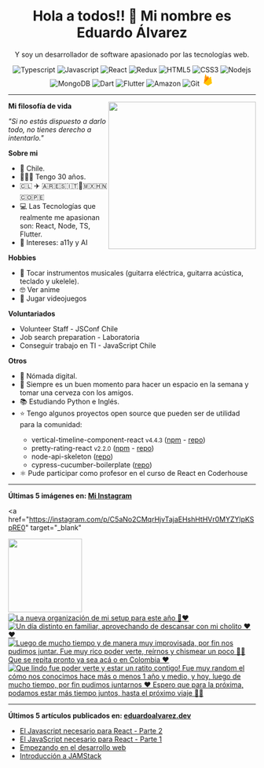 <h1 align="center">Hola a todos!! 👋 Mi nombre es Eduardo Álvarez</h1>
<p align="center">
  Y soy un desarrollador de software apasionado por las tecnologías web.
</p>

<p align="center">
  <img
					src='https://github.com/Proskynete/Proskynete/blob/main/images/icons/ts.png?raw=true'
					alt=Typescript
					width='25'
					height='25'
				/> <img
					src='https://github.com/Proskynete/Proskynete/blob/main/images/icons/js.png?raw=true'
					alt=Javascript
					width='25'
					height='25'
				/> <img
					src='https://github.com/Proskynete/Proskynete/blob/main/images/icons/react.png?raw=true'
					alt=React
					width='25'
					height='25'
				/> <img
					src='https://github.com/Proskynete/Proskynete/blob/main/images/icons/redux.png?raw=true'
					alt=Redux
					width='25'
					height='25'
				/> <img
					src='https://github.com/Proskynete/Proskynete/blob/main/images/icons/html5.png?raw=true'
					alt=HTML5
					width='25'
					height='25'
				/> <img
					src='https://github.com/Proskynete/Proskynete/blob/main/images/icons/css3.png?raw=true'
					alt=CSS3
					width='25'
					height='25'
				/> <img
					src='https://github.com/Proskynete/Proskynete/blob/main/images/icons/node.png?raw=true'
					alt=Nodejs
					width='25'
					height='25'
				/> <img
					src='https://github.com/Proskynete/Proskynete/blob/main/images/icons/mongodb.png?raw=true'
					alt=MongoDB
					width='25'
					height='25'
				/> <img
					src='https://github.com/Proskynete/Proskynete/blob/main/images/icons/dart.png?raw=true'
					alt=Dart
					width='25'
					height='25'
				/> <img
					src='https://github.com/Proskynete/Proskynete/blob/main/images/icons/flutter.png?raw=true'
					alt=Flutter
					width='25'
					height='25'
				/> <img
					src='https://github.com/Proskynete/Proskynete/blob/main/images/icons/aws.png?raw=true'
					alt=Amazon Web Services
					width='25'
					height='25'
				/> <img
					src='https://github.com/Proskynete/Proskynete/blob/main/images/icons/git.png?raw=true'
					alt=Git
					width='25'
					height='25'
				/> <img
					src='https://github.com/Proskynete/Proskynete/blob/main/images/icons/firebase.png?raw=true'
					alt=Firebase
					width='25'
					height='25'
				/>
</p>

---

<img
  align="right"
  width="300"
  height="300"
  src="https://github.com/Proskynete/Proskynete/blob/main/images/proskynete_without_bg.gif?raw=true"
/>

<p>
  <strong>Mi filosofía de vida</strong>
</p>
<p>
  <i>"Si no estás dispuesto a darlo todo, no tienes derecho a intentarlo."</i>
</p>

<p>
  <strong>Sobre mi</strong>
</p>
<ul>
  <li>📍 Chile.</li>
  <li>👨🏼‍💻 Tengo 30 años.</li>
  <li>🇨🇱 ✈️ 🇦🇷🇪🇸🇮🇹🗿🇲🇽🇭🇳🇨🇴🇵🇪</li>
  <li>
    💻 Las Tecnologías que realmente me apasionan son: React, Node, TS, Flutter.
  </li>
  <li>🧐 Intereses: a11y y AI</li>
</ul>

<p>
  <strong>Hobbies</strong>
</p>
<ul>
  <li>
    🎼 Tocar instrumentos musicales (guitarra eléctrica, guitarra acústica,
    teclado y ukelele).
  </li>
  <li>🤓 Ver anime</li>
  <li>👾 Jugar videojuegos</li>
</ul>

<p>
  <strong>Voluntariados</strong>
</p>
<ul>
  <li>Volunteer Staff - JSConf Chile</li>
  <li>Job search preparation - Laboratoria</li>
  <li>Conseguir trabajo en TI - JavaScript Chile</li>
</ul>

<p><strong>Otros</strong></p>
<ul>
  <li>🧳 Nómada digital.</li>
  <li>🍺 Siempre es un buen momento para hacer un espacio en la semana y tomar una cerveza con los amigos.</li>
  <li>📚 Estudiando Python e Inglés.</li>
  <li>⭐ Tengo algunos proyectos open source que pueden ser de utilidad para la comunidad:</li>
    <ul>
      <li>vertical-timeline-component-react <small>v4.4.3</small> (<a href="https://www.npmjs.com/package/vertical-timeline-component-react" target="_blank">npm</a> - <a href="https://github.com/Proskynete/vertical-timeline-component-react" target="_blank">repo</a>)</li>
      <li>pretty-rating-react <small>v2.2.0</small> (<a href="https://www.npmjs.com/package/pretty-rating-react" target="_blank">npm</a> - <a href="https://github.com/Proskynete/pretty-rating-react" target="_blank">repo</a>)</li>
      <li>node-api-skeleton (<a href="https://github.com/Proskynete/node-api-skeleton" target="_blank">repo</a>)</li>
      <li>cypress-cucumber-boilerplate (<a href="https://github.com/Proskynete/cypress-cucumber-boilerplate" target="_blank">repo</a>)</li>
    </ul>
  </li>
  <li>⚛️ Pude participar como profesor en el curso de React en Coderhouse</li>
</ul>

---

<p align="left">
  <strong>
    Últimas 5 imágenes en:
    <a href="https://instagram.com/proskynete" target="_blank">
      Mi Instagram
    </a>
  </strong>
</p>

<a
  href="https://instagram.com/p/C5aNo2CMqrHjvTajaEHshHtHVr0MYZYlpKSpRE0"
  target="_blank"
>
  <img
    src="https://instagram.fvno7-1.fna.fbcdn.net/v/t51.29350-15/436772821_268275739686920_5366680716401594054_n.jpg?stp=dst-jpg_e15_s640x640&_nc_ht=instagram.fvno7-1.fna.fbcdn.net&_nc_cat=108&_nc_ohc=AlWEhDtXyisAb5jjfjl&edm=APU89FABAAAA&ccb=7-5&oh=00_AfAHShxnm-sdaPSFKiD2yn3cSmAgM9mSTF2tyJEZZsuLrA&oe=6627CE96&_nc_sid=bc0c2c"
    alt=""
    width="150"
    height="150"
  />
</a>
<a href="https://instagram.com/p/C4jFrUBAngD" target="_blank">
  <img
    src="https://instagram.fvno7-1.fna.fbcdn.net/v/t39.30808-6/433096135_18420451327058371_8085307193828185018_n.jpg?stp=c0.180.1440.1440a_dst-jpg_e35_s640x640_sh0.08&_nc_ht=instagram.fvno7-1.fna.fbcdn.net&_nc_cat=107&_nc_ohc=NPCC8JTStAEAb6p_46x&edm=APU89FAAAAAA&ccb=7-5&ig_cache_key=MzMyNDUyNTkxMjQ4OTMyODQ2OQ%3D%3D.2.c-ccb7-5&oh=00_AfCky2se8GpoghdIPRl8Md8RWV7XO-DNz4ezbY6tn8WgSQ&oe=662BD0D1&_nc_sid=bc0c2c"
    alt="La nueva organización de mi setup para este año 🫢❤️"
    width="150"
    height="150"
  />
</a>
<a href="https://instagram.com/p/C1-OZuggKeB" target="_blank">
  <img
    src="https://instagram.fvno7-1.fna.fbcdn.net/v/t39.30808-6/418830222_18405567298058371_8901975083607395399_n.jpg?stp=c0.180.1440.1440a_dst-jpg_e35_s640x640_sh0.08&_nc_ht=instagram.fvno7-1.fna.fbcdn.net&_nc_cat=107&_nc_ohc=F5dvsYu6AigAb4s54Dh&edm=APU89FAAAAAA&ccb=7-5&ig_cache_key=MzI3ODEyMDkxNDk2ODkxNDIwMA%3D%3D.2.c-ccb7-5&oh=00_AfDgSMHYkY3C9fSyYCmdBudxgUIoz-UjF7WT76ZhvciudA&oe=662BCF5B&_nc_sid=bc0c2c"
    alt="Un día distinto en familiar, aprovechando de descansar con mi cholito ❤️❤️"
    width="150"
    height="150"
  />
</a>
<a href="https://instagram.com/p/C0vWEEDglpH" target="_blank">
  <img
    src="https://instagram.fvno7-1.fna.fbcdn.net/v/t39.30808-6/409867898_18399857245058371_1121824249454466674_n.jpg?stp=c0.180.1440.1440a_dst-jpg_e35_s640x640_sh0.08&_nc_ht=instagram.fvno7-1.fna.fbcdn.net&_nc_cat=107&_nc_ohc=V-SzY2t4LAMAb7X1vyl&edm=APU89FAAAAAA&ccb=7-5&ig_cache_key=MzI1NTkxODA4Mzc5NzE4NzkwMw%3D%3D.2.c-ccb7-5&oh=00_AfBv9HjR1rlr0_OneN8hlSb-WKmVo7XjX0EZi93Ial6lkw&oe=662BD766&_nc_sid=bc0c2c"
    alt="Luego de mucho tiempo y de manera muy improvisada, por fin nos pudimos juntar.  Fue muy rico poder verte, reírnos y chismear un poco 🫢🤣 Que se repita pronto ya sea acá o en Colombia ❤️"
    width="150"
    height="150"
  />
</a>
<a href="https://instagram.com/p/Cz0YlL1AAe_" target="_blank">
  <img
    src="https://instagram.fvno7-1.fna.fbcdn.net/v/t39.30808-6/403200363_18395440663058371_9132060762854505125_n.jpg?stp=c0.112.897.897a_dst-jpg_e15_s640x640&_nc_ht=instagram.fvno7-1.fna.fbcdn.net&_nc_cat=107&_nc_ohc=PS38ysbNpu4Ab60k5xk&edm=APU89FAAAAAA&ccb=7-5&ig_cache_key=MzIzOTMyMjE0MDQyMzQ4OTQ3MQ%3D%3D.2.c-ccb7-5&oh=00_AfAIcosPUV9s8irCndZ4DxyepVAR2ahkcbS7y2hncFB-WQ&oe=662BD7DC&_nc_sid=bc0c2c"
    alt="Que lindo fue poder verte y estar un ratito contigo! Fue muy random el cómo nos conocimos hace más o menos 1 año y medio, y hoy, luego de mucho tiempo, por fin pudimos juntarnos ❤️ Espero que para la próxima, podamos estar más tiempo juntos, hasta el próximo viaje 🫰🏻"
    width="150"
    height="150"
  />
</a>

---

<p align="left">
  <strong>
    Últimos 5 artículos publicados en:
    <a href="https://eduardoalvarez.dev" target="_blank">
      eduardoalvarez.dev
    </a>
  </strong>
</p>

- [El Javascript necesario para React - Parte 2](https://eduardoalvarez.dev/articulos/el-javascript-necesario-para-react-parte-2)
- [El JavaScript necesario para React - Parte 1](https://eduardoalvarez.dev/articulos/el-javascript-necesario-para-react-parte-1)
- [Empezando en el desarrollo web](https://eduardoalvarez.dev/articulos/empezando-en-el-desarrollo-web)
- [Introducción a JAMStack](https://eduardoalvarez.dev/articulos/introduccion-a-jamstack)
